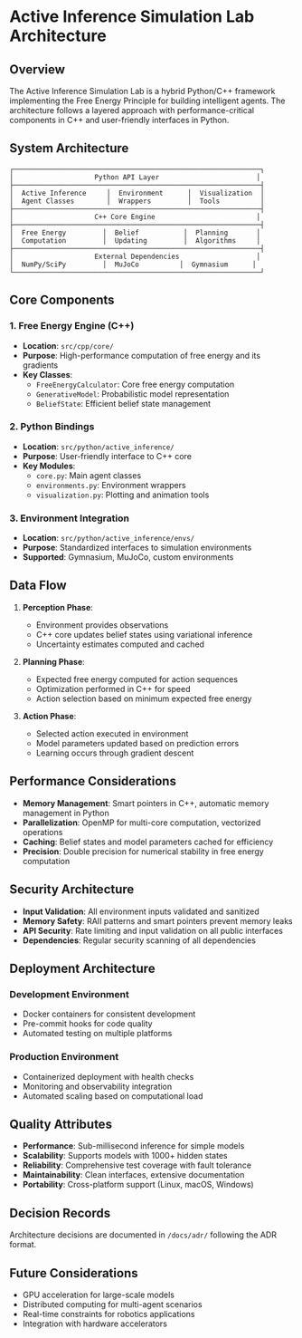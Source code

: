 # Active Inference Simulation Lab Architecture

## Overview

The Active Inference Simulation Lab is a hybrid Python/C++ framework implementing the Free Energy Principle for building intelligent agents. The architecture follows a layered approach with performance-critical components in C++ and user-friendly interfaces in Python.

## System Architecture

```
┌─────────────────────────────────────────────────────────────┐
│                    Python API Layer                        │
├─────────────────────────────────────────────────────────────┤
│  Active Inference     │  Environment      │  Visualization  │
│  Agent Classes        │  Wrappers         │  Tools          │
├─────────────────────────────────────────────────────────────┤
│                    C++ Core Engine                         │
├─────────────────────────────────────────────────────────────┤
│  Free Energy         │  Belief           │  Planning       │
│  Computation         │  Updating         │  Algorithms     │
├─────────────────────────────────────────────────────────────┤
│                    External Dependencies                   │
│  NumPy/SciPy         │  MuJoCo          │  Gymnasium      │
└─────────────────────────────────────────────────────────────┘
```

## Core Components

### 1. Free Energy Engine (C++)
- **Location**: `src/cpp/core/`
- **Purpose**: High-performance computation of free energy and its gradients
- **Key Classes**:
  - `FreeEnergyCalculator`: Core free energy computation
  - `GenerativeModel`: Probabilistic model representation
  - `BeliefState`: Efficient belief state management

### 2. Python Bindings
- **Location**: `src/python/active_inference/`
- **Purpose**: User-friendly interface to C++ core
- **Key Modules**:
  - `core.py`: Main agent classes
  - `environments.py`: Environment wrappers
  - `visualization.py`: Plotting and animation tools

### 3. Environment Integration
- **Location**: `src/python/active_inference/envs/`
- **Purpose**: Standardized interfaces to simulation environments
- **Supported**: Gymnasium, MuJoCo, custom environments

## Data Flow

1. **Perception Phase**:
   - Environment provides observations
   - C++ core updates belief states using variational inference
   - Uncertainty estimates computed and cached

2. **Planning Phase**:
   - Expected free energy computed for action sequences
   - Optimization performed in C++ for speed
   - Action selection based on minimum expected free energy

3. **Action Phase**:
   - Selected action executed in environment
   - Model parameters updated based on prediction errors
   - Learning occurs through gradient descent

## Performance Considerations

- **Memory Management**: Smart pointers in C++, automatic memory management in Python
- **Parallelization**: OpenMP for multi-core computation, vectorized operations
- **Caching**: Belief states and model parameters cached for efficiency
- **Precision**: Double precision for numerical stability in free energy computation

## Security Architecture

- **Input Validation**: All environment inputs validated and sanitized
- **Memory Safety**: RAII patterns and smart pointers prevent memory leaks
- **API Security**: Rate limiting and input validation on all public interfaces
- **Dependencies**: Regular security scanning of all dependencies

## Deployment Architecture

### Development Environment
- Docker containers for consistent development
- Pre-commit hooks for code quality
- Automated testing on multiple platforms

### Production Environment
- Containerized deployment with health checks
- Monitoring and observability integration
- Automated scaling based on computational load

## Quality Attributes

- **Performance**: Sub-millisecond inference for simple models
- **Scalability**: Supports models with 1000+ hidden states
- **Reliability**: Comprehensive test coverage with fault tolerance
- **Maintainability**: Clean interfaces, extensive documentation
- **Portability**: Cross-platform support (Linux, macOS, Windows)

## Decision Records

Architecture decisions are documented in `/docs/adr/` following the ADR format.

## Future Considerations

- GPU acceleration for large-scale models
- Distributed computing for multi-agent scenarios
- Real-time constraints for robotics applications
- Integration with hardware accelerators